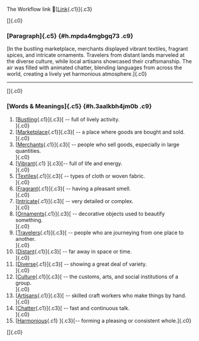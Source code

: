 The Workflow link
👏[[Link](https://www.google.com/url?q=http://www.google.com&sa=D&source=editors&ust=1760029069141489&usg=AOvVaw3j7SkRBQByOc1oJ80YdP9O){.c1}]{.c3}

[]{.c0}

### [Paragraph]{.c5} {#h.mpda4mgbgq73 .c9}

[In the bustling marketplace, merchants displayed vibrant textiles,
fragrant spices, and intricate ornaments. Travelers from distant lands
marveled at the diverse culture, while local artisans showcased their
craftsmanship. The air was filled with animated chatter, blending
languages from across the world, creating a lively yet harmonious
atmosphere.]{.c0}

------------------------------------------------------------------------

[]{.c0}

### [Words & Meanings]{.c5} {#h.3aalkbh4jm0b .c9}

1.  [[Bustling](https://www.google.com/url?q=http://www.google.com&sa=D&source=editors&ust=1760029069142157&usg=AOvVaw0DOl9Cr2mOQAsOzpn19wvg){.c1}]{.c3}[ --
    full of lively activity.\
    ]{.c0}
2.  [[Marketplace](https://www.google.com/url?q=http://www.google.com&sa=D&source=editors&ust=1760029069142295&usg=AOvVaw2CFTMG0uTftMMKBBmyAFSO){.c1}]{.c3}[ --
    a place where goods are bought and sold.\
    ]{.c0}
3.  [[Merchants](https://www.google.com/url?q=http://www.google.com&sa=D&source=editors&ust=1760029069142449&usg=AOvVaw14o-6CJ3OtZ3akxtIT18j_){.c1}]{.c3}[ --
    people who sell goods, especially in large quantities.\
    ]{.c0}
4.  [[Vibrant](https://www.google.com/url?q=http://www.google.com&sa=D&source=editors&ust=1760029069142577&usg=AOvVaw3TGaRSdPYHnEKrmkG8oG7t){.c1}
    ]{.c3}[-- full of life and energy.\
    ]{.c0}
5.  [[Textiles](https://www.google.com/url?q=http://www.google.com&sa=D&source=editors&ust=1760029069142676&usg=AOvVaw2QQlYk2A7pe5gsPnwgzza2){.c1}]{.c3}[ --
    types of cloth or woven fabric.\
    ]{.c0}
6.  [[Fragrant](https://www.google.com/url?q=http://www.google.com&sa=D&source=editors&ust=1760029069142783&usg=AOvVaw3CyaNWLP6xNxAJQpn-mxNU){.c1}]{.c3}[ --
    having a pleasant smell.\
    ]{.c0}
7.  [[Intricate](https://www.google.com/url?q=http://www.google.com&sa=D&source=editors&ust=1760029069142887&usg=AOvVaw28_ahiigCjZOE4pv-MIqea){.c1}]{.c3}[ --
    very detailed or complex.\
    ]{.c0}
8.  [[Ornaments](https://www.google.com/url?q=http://www.google.com&sa=D&source=editors&ust=1760029069143000&usg=AOvVaw1AXviXIqu-BexVHa6koeTA){.c1}]{.c3}[ --
    decorative objects used to beautify something.\
    ]{.c0}
9.  [[Travelers](https://www.google.com/url?q=http://www.google.com&sa=D&source=editors&ust=1760029069143121&usg=AOvVaw3Eaxej_IwgYyTIcvRCwvWx){.c1}]{.c3}[ --
    people who are journeying from one place to another.\
    ]{.c0}
10. [[Distant](https://www.google.com/url?q=http://www.google.com&sa=D&source=editors&ust=1760029069143256&usg=AOvVaw28BY6M5cBJjoz2DPNXX7GX){.c1}]{.c3}[ --
    far away in space or time.\
    ]{.c0}
11. [[Diverse](https://www.google.com/url?q=http://www.google.com&sa=D&source=editors&ust=1760029069143398&usg=AOvVaw0UeAV9ZNI0ygW-xo3gnBY1){.c1}]{.c3}[ --
    showing a great deal of variety.\
    ]{.c0}
12. [[Culture](https://www.google.com/url?q=http://www.google.com&sa=D&source=editors&ust=1760029069143514&usg=AOvVaw0dunJYc_IZXDp1aDF-wLRP){.c1}]{.c3}[ --
    the customs, arts, and social institutions of a group.\
    ]{.c0}
13. [[Artisans](https://www.google.com/url?q=http://www.google.com&sa=D&source=editors&ust=1760029069143660&usg=AOvVaw15I5fUUwisX-VHMCTlhhfn){.c1}]{.c3}[ --
    skilled craft workers who make things by hand.\
    ]{.c0}
14. [[Chatter](https://www.google.com/url?q=http://www.google.com&sa=D&source=editors&ust=1760029069143800&usg=AOvVaw3n-QeuDzgKr84xaMBA_MAL){.c1}]{.c3}[ --
    fast and continuous talk.\
    ]{.c0}
15. [[Harmonious](https://www.google.com/url?q=http://www.google.com&sa=D&source=editors&ust=1760029069143911&usg=AOvVaw24ZryKJPMlPg-tH1wpa0UT){.c1}
    ]{.c3}[-- forming a pleasing or consistent whole.]{.c0}

[]{.c0}
